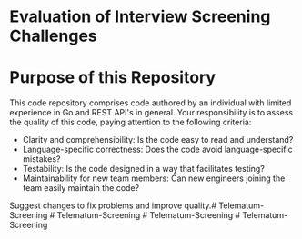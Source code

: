 # Evaluation of Interview Screening Challenges

# Purpose of this Repository
This code repository comprises code authored by an individual with limited experience in Go and REST API's in general. Your responsibility is to assess the quality of this code, paying attention to the following criteria:

* Clarity and comprehensibility: Is the code easy to read and understand?
* Language-specific correctness: Does the code avoid language-specific mistakes?
* Testability: Is the code designed in a way that facilitates testing?
* Maintainability for new team members: Can new engineers joining the team easily maintain the code?

Suggest changes to fix problems and improve quality.#   T e l e m a t u m - S c r e e n i n g  
 #   T e l e m a t u m - S c r e e n i n g  
 #   T e l e m a t u m - S c r e e n i n g  
 #   T e l e m a t u m - S c r e e n i n g  
 